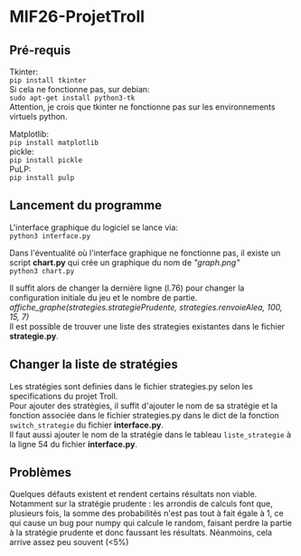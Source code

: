 # MIF26-ProjetTroll
  

## Pré-requis
Tkinter:  
``pip install tkinter``  
Si cela ne fonctionne pas, sur debian:  
``sudo apt-get install python3-tk``    
Attention, je crois que tkinter ne fonctionne pas sur les environnements virtuels python.  

Matplotlib:   
``pip install matplotlib``  
pickle:  
``pip install pickle``  
PuLP:  
``pip install pulp``  

## Lancement du programme

L'interface graphique du logiciel se lance via:  
``python3 interface.py``  

Dans l'éventualité où l'interface graphique ne fonctionne pas, il existe un script **chart.py** qui crée un graphique du nom de *"graph.png"*  
``python3 chart.py``

Il suffit alors de changer la dernière ligne (l.76) pour changer la configuration initiale du jeu et le nombre de partie.
*affiche_graphe(strategies.strategiePrudente, strategies.renvoieAlea, 100, 15, 7)*  
Il est possible de trouver une liste des strategies existantes dans le fichier **strategie.py**.

## Changer la liste de stratégies
Les stratégies sont definies dans le fichier strategies.py selon les specifications du projet Troll.  
Pour ajouter des stratégies, il suffit d'ajouter le nom de sa stratégie et la fonction associée dans le fichier strategies.py dans le dict de la fonction ``switch_strategie`` du fichier **interface.py**.  
Il faut aussi ajouter le nom de la stratégie dans le tableau ``liste_strategie`` à la ligne 54 du fichier **interface.py**.

## Problèmes
Quelques défauts existent et rendent certains résultats non viable.
Notamment sur la stratégie prudente : les arrondis de calculs font que, plusieurs fois, la somme des probabilités n'est pas tout à fait égale à 1, ce qui cause un bug pour numpy qui calcule le random, faisant perdre la partie à la stratégie prudente et donc faussant les résultats.
Néanmoins, cela arrive assez peu souvent (<5%)